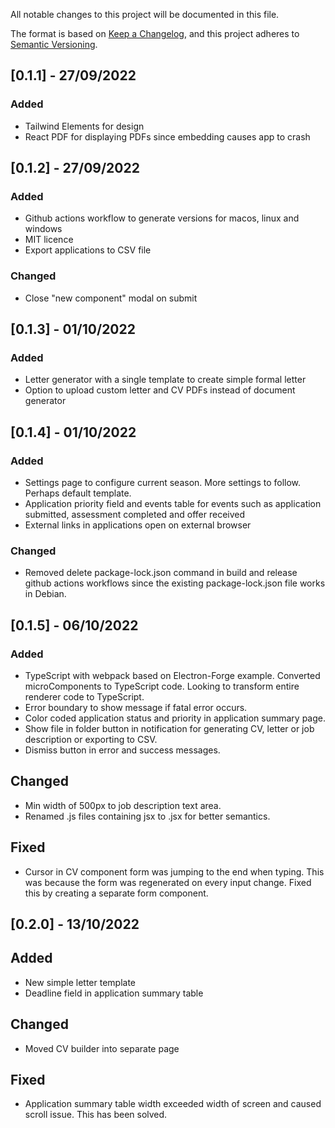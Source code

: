 All notable changes to this project will be documented in this file.

The format is based on [Keep a Changelog](https://keepachangelog.com/en/1.0.0/),
and this project adheres to [Semantic Versioning](https://semver.org/spec/v2.0.0.html).

## [0.1.1] - 27/09/2022

### Added

- Tailwind Elements for design
- React PDF for displaying PDFs since embedding causes app to crash

## [0.1.2] - 27/09/2022

### Added

- Github actions workflow to generate versions for macos, linux and windows
- MIT licence
- Export applications to CSV file

### Changed

- Close "new component" modal on submit

## [0.1.3] - 01/10/2022

### Added

- Letter generator with a single template to create simple formal letter
- Option to upload custom letter and CV PDFs instead of document generator

## [0.1.4] - 01/10/2022

### Added

- Settings page to configure current season. More settings to follow. Perhaps default template.
- Application priority field and events table for events such as application submitted, assessment completed and offer received
- External links in applications open on external browser

### Changed

- Removed delete package-lock.json command in build and release github actions workflows since the existing package-lock.json file works in Debian.

## [0.1.5] - 06/10/2022

### Added

- TypeScript with webpack based on Electron-Forge example. Converted microComponents to TypeScript code. Looking to transform entire renderer code to TypeScript.
- Error boundary to show message if fatal error occurs.
- Color coded application status and priority in application summary page.
- Show file in folder button in notification for generating CV, letter or job description or exporting to CSV.
- Dismiss button in error and success messages.

## Changed

- Min width of 500px to job description text area.
- Renamed .js files containing jsx to .jsx for better semantics.

## Fixed

- Cursor in CV component form was jumping to the end when typing. This was because the form was regenerated on every input change. Fixed this by creating a separate form component.

## [0.2.0] - 13/10/2022

## Added
- New simple letter template
- Deadline field in application summary table

## Changed
- Moved CV builder into separate page

## Fixed
- Application summary table width exceeded width of screen and caused scroll issue. This has been solved.
